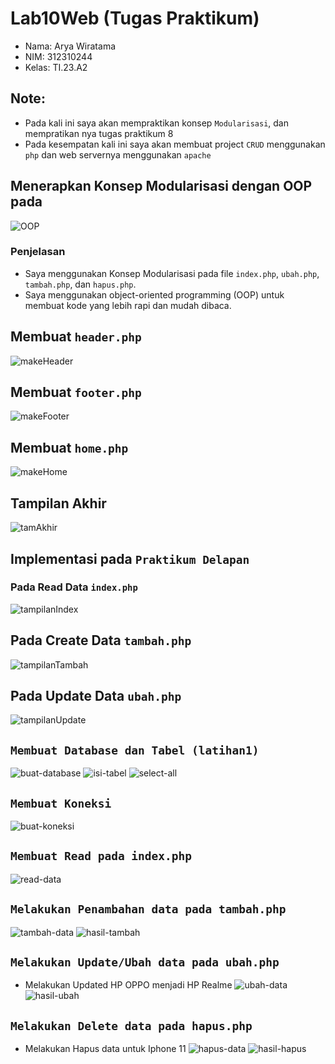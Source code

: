 # Lab10Web (Tugas Praktikum)
- Nama: Arya Wiratama  
- NIM: 312310244  
- Kelas: TI.23.A2  

## Note:
- Pada kali ini saya akan mempraktikan konsep `Modularisasi`, dan mempratikan nya tugas praktikum 8
- Pada kesempatan kali ini saya akan membuat project `CRUD` menggunakan `php` dan web servernya menggunakan `apache`

## Menerapkan Konsep Modularisasi dengan OOP pada
![OOP](/screenshoot/tampilanOOP.png)

### Penjelasan
- Saya menggunakan Konsep Modularisasi pada file `index.php`, `ubah.php`, `tambah.php`, dan `hapus.php`.
- Saya menggunakan object-oriented programming (OOP) untuk membuat kode yang lebih rapi dan mudah dibaca.


## Membuat `header.php`
![makeHeader](/screenshoot/makeheader.png)

## Membuat `footer.php`
![makeFooter](/screenshoot/makefooter.png)

## Membuat `home.php`
![makeHome](/screenshoot/makeHome.png)

## Tampilan Akhir
![tamAkhir](/screenshoot/modularfirst.png)

## Implementasi pada `Praktikum Delapan`
### Pada Read Data `index.php`
![tampilanIndex](/screenshoot/tampilanIndexFix.png)
## Pada Create Data `tambah.php`
![tampilanTambah](/screenshoot/tampilanTambahFix.png)
## Pada Update Data `ubah.php`
![tampilanUpdate](/screenshoot/tampilanUbahFix.png)

## `Membuat Database dan Tabel (latihan1)`
![buat-database](/screenshoot/make-table.png)
![isi-tabel](/screenshoot/tambah-value.png)
![select-all](/screenshoot/lihat-value.png)

## `Membuat Koneksi`
![buat-koneksi](/screenshoot/koneksi-berhasil.png)

## `Membuat Read pada index.php`
![read-data](/screenshoot/data-barang.png)

## `Melakukan Penambahan data pada tambah.php`
![tambah-data](/screenshoot/tambah-barang-asus.png)
![hasil-tambah](/screenshoot/hasil-tambah-barang.png)

## `Melakukan Update/Ubah data pada ubah.php`
- Melakukan Updated HP OPPO menjadi HP Realme
![ubah-data](/screenshoot/ubah-hp-oppo-jadi-realme.png)
![hasil-ubah](/screenshoot/hasil-ubah.png)

## `Melakukan Delete data pada hapus.php`
- Melakukan Hapus data untuk Iphone 11
![hapus-data](/screenshoot/hapus-ip-1.png)
![hasil-hapus](/screenshoot/hasil-hapus.png)